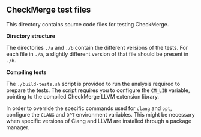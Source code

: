 ## CheckMerge test files

This directory contains source code files for testing CheckMerge.

**Directory structure**

The directories `./a` and `./b` contain the different versions of the tests.
For each file in `./a`, a slightly different version of that file should be present in `./b`.

**Compiling tests**

The `./build-tests.sh` script is provided to run the analysis required to prepare the tests. The script requires you
to configure the `CM_LIB` variable, pointing to the compiled CheckMerge LLVM extension library.

In order to override the specific commands used for `clang` and `opt`, configure the `CLANG` and `OPT` environment
variables. This might be necessary when specific versions of Clang and LLVM are installed through a package manager.
